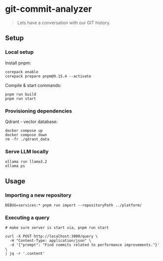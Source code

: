 # git-commit-analyzer

> Lets have a conversation with our GIT history.

## Setup

### Local setup

Install pnpm:

```
corepack enable
corepack prepare pnpm@9.15.4 --activate
```

Compile & start commands:

```
pnpm run build
pnpm run start
```

### Provisioning dependencies

Qdrant - vector database:

```
docker compose up
docker compose down
rm -fr ./qdrant_data
```

### Serve LLM locally

```
ollama run llama3.2
ollama ps
```

## Usage

### Importing a new repository

```
DEBUG=services:* pnpm run import --repositoryPath ../platform/
```

### Executing a query

```
# make sure server is start via, pnpm run start

curl -X POST http://localhost:3000/query \
  -H "Content-Type: application/json" \
  -d '{"prompt": "Find commits related to performance improvements."}' \
| jq -r '.content'
```
